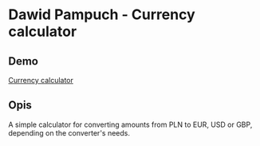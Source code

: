 # Dawid Pampuch - Currency calculator

## Demo

[Currency calculator](https://dawidpampuch.github.io/currency-calculator/)

## Opis

A simple calculator for converting amounts from PLN to EUR, USD or GBP, depending on the converter's needs.
